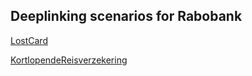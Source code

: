 ## Deeplinking scenarios for Rabobank

[LostCard](https://bankieren-acpt3.rabobank.nl/bankierenplus/deeplinking/lostcard/start?tab=1)

[KortlopendeReisverzekering](nl-rabobank-appinfo://stp/klr)
